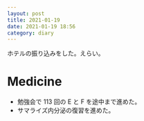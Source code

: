 ```yaml
---
layout: post
title: 2021-01-19
date: 2021-01-19 18:56
category: diary
---
```


ホテルの振り込みをした。えらい。

# Medicine
- 勉強会で 113 回の E と F を途中まで進めた。
- サマライズ内分泌の復習を進めた。